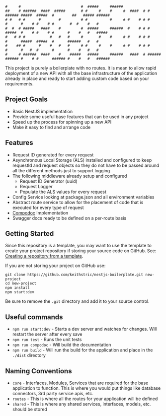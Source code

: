 ```
#     #                           #  #####     ######                                                                  
##    # ######  ####  #####       # #     #    #     #  ####  # #      ###### #####  #####  #        ##   ##### ###### 
# #   # #      #        #         # #          #     # #    # # #      #      #    # #    # #       #  #    #   #      
#  #  # #####   ####    #         #  #####     ######  #    # # #      #####  #    # #    # #      #    #   #   #####  
#   # # #           #   #   #     #       #    #     # #    # # #      #      #####  #####  #      ######   #   #      
#    ## #      #    #   #   #     # #     #    #     # #    # # #      #      #   #  #      #      #    #   #   #      
#     # ######  ####    #    #####   #####     ######   ####  # ###### ###### #    # #      ###### #    #   #   ###### 
```

This project is purely a boilerplate with no routes. It is mean to allow rapid deployment of a new API with all the base infrastructure of the application already in place and ready to start adding custom code based on your requirements.

## Project Goals

* Basic NestJS implementation
* Provide some useful base features that can be used in any project
* Speed up the process for spinning up a new API
* Make it easy to find and arrange code

## Features

* Request ID generated for every request
* Asynchronous Local Storage (ALS) installed and configured to keep requestId and request objects so they do not have to be passed around all the different methods just to support logging
* The following middleware already setup and configured
  * Request ID Generator (uuid)
  * Request Logger
  * Populate the ALS values for every request
* Config Service looking at package.json and all environment variables
* Abstract route service to allow for the placement of code that is executed for every type of request
* [Compodoc](https://compodoc.app) Implementation
* Swagger docs ready to be defined on a per-route basis

## Getting Started

Since this repository is a template, you may want to use the template to create your project repository if storing your source code on GitHub.
See: [Creating a repository from a template](https://docs.github.com/en/free-pro-team@latest/github/creating-cloning-and-archiving-repositories/creating-a-repository-from-a-template).

If you are not storing your project on GitHub use:

```
git clone https://github.com/keithstric/nestjs-boilerplate.git new-project
cd new-project
npm install
npm start:dev
```

Be sure to remove the `.git` directory and add it to your source control.

## Useful commands

* `npm run start:dev` - Starts a dev server and watches for changes. Will restart the server after every save
* `npm run test` - Runs the unit tests
* `npm run compodoc` - Will build the documentation
* `npm run build` - Will run the build for the application and place in the `./dist` directory

## Naming Conventions

* `core` - Interfaces, Modules, Services that are required for the base application to function. This is where you would put things like database connectors, 3rd party service apis, etc.
* `routes` - This is where all the routes for your application will be defined
* `shared` - This is where any shared services, interfaces, models, etc. should be stored
